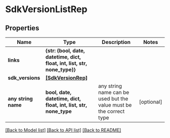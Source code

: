 # SdkVersionListRep


## Properties
Name | Type | Description | Notes
------------ | ------------- | ------------- | -------------
**links** | **{str: (bool, date, datetime, dict, float, int, list, str, none_type)}** |  | 
**sdk_versions** | [**[SdkVersionRep]**](SdkVersionRep.md) |  | 
**any string name** | **bool, date, datetime, dict, float, int, list, str, none_type** | any string name can be used but the value must be the correct type | [optional]

[[Back to Model list]](../README.md#documentation-for-models) [[Back to API list]](../README.md#documentation-for-api-endpoints) [[Back to README]](../README.md)


